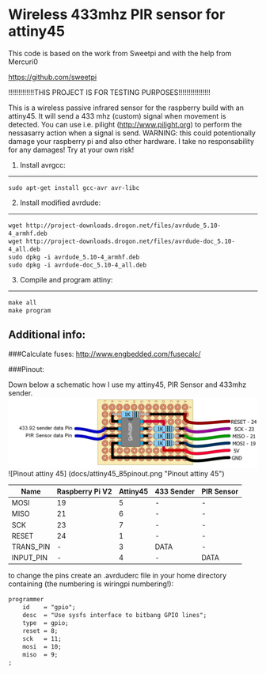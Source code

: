 Wireless 433mhz PIR sensor for attiny45
=============
This code is based on the work from Sweetpi and with the help from Mercuri0

https://github.com/sweetpi


!!!!!!!!!!!!!THIS PROJECT IS FOR TESTING PURPOSES!!!!!!!!!!!!!!!!


This is a wireless passive infrared sensor for the raspberry build with an attiny45.
It will send a 433 mhz (custom) signal when movement is detected. 
You can use i.e. pilight (http://www.pilight.org) to perform the nessasarry action when a signal is send.
WARNING: this could potentionally damage your raspberry pi and also other hardware. I take no responsability for any damages! Try at your own risk!

1. Install avrgcc:
------------------
	sudo apt-get install gcc-avr avr-libc

2. Install modified avrdude:
-------------------
	wget http://project-downloads.drogon.net/files/avrdude_5.10-4_armhf.deb
	wget http://project-downloads.drogon.net/files/avrdude-doc_5.10-4_all.deb
	sudo dpkg -i avrdude_5.10-4_armhf.deb
	sudo dpkg -i avrdude-doc_5.10-4_all.deb

3. Compile and program attiny:
------------------------------
	make all
	make program
	


Additional info:
----------------
###Calculate fuses:
	http://www.engbedded.com/fusecalc/

###Pinout:
	
Down below a schematic how I use my attiny45, PIR Sensor and 433mhz sender.
	![Schematic](docs/schematic.png "Schematic")
        ![Pinout attiny 45] (docs/attiny45_85pinout.png  "Pinout attiny 45")

|  Name     | Raspberry Pi V2 | Attiny45 | 433 Sender  | PIR Sensor |
|-----------|-----------------|----------|-------------|------------|
|  MOSI     |       19        |    5     |      -      |     -      |
|  MISO     |       21        |    6     |      -      |     -      |
|  SCK      |       23        |    7     |      -      |     -      |
| RESET     |       24        |    1     |      -      |     -      |
| TRANS_PIN |       -         |    3     |     DATA    |     -      |
| INPUT_PIN |       -         |    4     |      -      |    DATA    |


to change the pins create an .avrduderc file in your home directory containing (the numbering is wiringpi numbering!):

	programmer
		id    = "gpio";
		desc  = "Use sysfs interface to bitbang GPIO lines";
		type  = gpio;
		reset = 8;
		sck   = 11;
		mosi  = 10;
		miso  = 9;
	;

